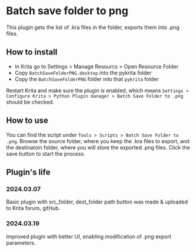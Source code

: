# Batch save folder to png

This plugin gets the list of .kra files in the folder, exports them into .png files. 

## How to install

* In Krita go to Settings > Manage Resourcs > Open Resource Folder
* Copy `BatchSaveFolderPNG.desktop` into the pykrita folder
* Copy the `BatchSaveFolderPNG` folder into that `pykrita` folder

Restart Krita and make sure the plugin is enabled, which means ``Settings > Configure Krita > Python Plugin manager > Batch Save Folder to .png`` should be checked.

## How to use

You can find the script under ``Tools > Scripts > Batch Save Folder to .png``.
Browse the source folder, where you keep the .kra files to export,
and the destinatoin folder, where you will store the exported .png files.
Click the save button to start the process.

## Plugin's life
### 2024.03.07
Basic plugin with src_folder, dest_folder path button was made & uploaded to Krita forum, gitHub.

### 2024.03.19
Improved plugin with better UI, enabling modification of .png export parameters.